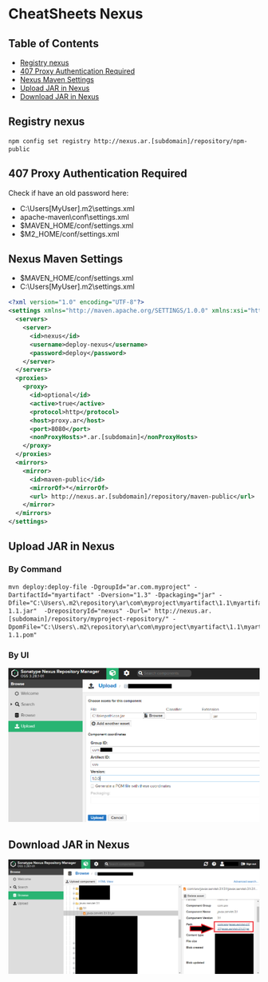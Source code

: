 # CheatSheets Nexus

## Table of Contents
- [Registry nexus](#registry-nexus)
- [407 Proxy Authentication Required](#407-proxy-authentication-required)
- [Nexus Maven Settings](#nexus-maven-settings)
- [Upload JAR in Nexus](#upload-jar-in-nexus)
- [Download JAR in Nexus](#download-jar-in-nexus)

## Registry nexus
```shell
npm config set registry http://nexus.ar.[subdomain]/repository/npm-public
```

## 407 Proxy Authentication Required
Check if have an old password here:
* C:\Users\[MyUser]\.m2\settings.xml	
* apache-maven\conf\settings.xml
* $MAVEN_HOME/conf/settings.xml
* $M2_HOME/conf/settings.xml


## Nexus Maven Settings
* $MAVEN_HOME/conf/settings.xml
* C:\Users\[MyUser]\.m2\settings.xml

```xml
<?xml version="1.0" encoding="UTF-8"?>
<settings xmlns="http://maven.apache.org/SETTINGS/1.0.0" xmlns:xsi="http://www.w3.org/2001/XMLSchema-instance" xsi:schemaLocation="http://maven.apache.org/SETTINGS/1.0.0 http://maven.apache.org/xsd/settings-1.0.0.xsd">
  <servers>
    <server>
      <id>nexus</id>
	  <username>deploy-nexus</username>
	  <password>deploy</password>
    </server>
  </servers>
  <proxies>
    <proxy>
      <id>optional</id>
      <active>true</active>
      <protocol>http</protocol>
      <host>proxy.ar</host>
      <port>8080</port>
      <nonProxyHosts>*.ar.[subdomain]</nonProxyHosts>
    </proxy>
  </proxies>
  <mirrors>
    <mirror>
      <id>maven-public</id>
      <mirrorOf>*</mirrorOf>
      <url> http://nexus.ar.[subdomain]/repository/maven-public</url>
    </mirror>
  </mirrors>
</settings>
```

## Upload JAR in Nexus

### By Command
```shell
mvn deploy:deploy-file -DgroupId="ar.com.myproject" -DartifactId="myartifact" -Dversion="1.3" -Dpackaging="jar" -Dfile="C:\Users\.m2\repository\ar\com\myproject\myartifact\1.1\myartifact-1.1.jar"  -DrepositoryId="nexus" -Durl=" http://nexus.ar.[subdomain]/repository/myproject-repository/" -DpomFile="C:\Users\.m2\repository\ar\com\myproject\myartifact\1.1\myartifact-1.1.pom"
```
### By UI
![upload_jar](https://github.com/SpaikSaucus/cheatsheets/blob/main/PackageManager/Nexus/Upload_JAR_Nexus.png?raw=true)

## Download JAR in Nexus
![download_jar](https://github.com/SpaikSaucus/cheatsheets/blob/main/PackageManager/Nexus/Download_JAR_Nexus.PNG?raw=true)